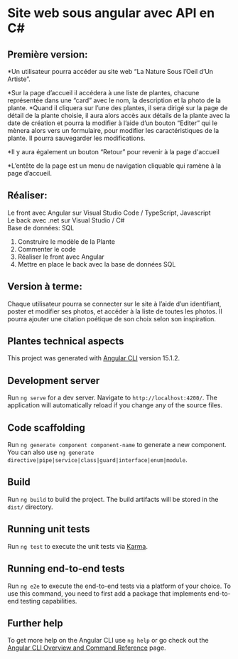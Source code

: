 # Site web sous angular avec API en C#

## Première version:

*Un utilisateur pourra accéder au site web “La Nature Sous l’Oeil d’Un Artiste”.   

*Sur la page d’accueil il accédera à une liste de plantes, chacune représentée dans une “card” avec le nom, la description et la photo de la plante.
*Quand il cliquera sur l’une des plantes, il sera dirigé sur la page de détail de la plante choisie, il aura alors accès aux détails de la plante avec la date de création et pourra la modifier à l’aide d’un bouton “Editer” qui le mènera alors vers un formulaire, pour modifier les caractéristiques de la plante. Il pourra sauvegarder les modifications.   

*Il y aura également un bouton “Retour” pour revenir à la page d'accueil   

*L’entête de la page est un menu de navigation cliquable qui ramène à la page d’accueil.   

## Réaliser:   
Le front avec Angular sur Visual Studio Code / TypeScript, Javascript   
Le back avec .net sur Visual Studio / C#   
Base de données: SQL   

1) Construire le modèle de la Plante   
2) Commenter le code   
3) Réaliser le front avec Angular   
4) Mettre en place le back avec la base de données SQL   

## Version à terme:   
Chaque utilisateur pourra se connecter sur le site à l’aide d’un identifiant, poster et modifier ses photos, et accéder à la liste de toutes les photos. Il pourra ajouter une citation poétique de son choix selon son inspiration.   




## Plantes technical aspects

This project was generated with [Angular CLI](https://github.com/angular/angular-cli) version 15.1.2.

## Development server

Run `ng serve` for a dev server. Navigate to `http://localhost:4200/`. The application will automatically reload if you change any of the source files. 

## Code scaffolding

Run `ng generate component component-name` to generate a new component. You can also use `ng generate directive|pipe|service|class|guard|interface|enum|module`.

## Build

Run `ng build` to build the project. The build artifacts will be stored in the `dist/` directory.

## Running unit tests

Run `ng test` to execute the unit tests via [Karma](https://karma-runner.github.io).

## Running end-to-end tests

Run `ng e2e` to execute the end-to-end tests via a platform of your choice. To use this command, you need to first add a package that implements end-to-end testing capabilities.

## Further help

To get more help on the Angular CLI use `ng help` or go check out the [Angular CLI Overview and Command Reference](https://angular.io/cli) page.
